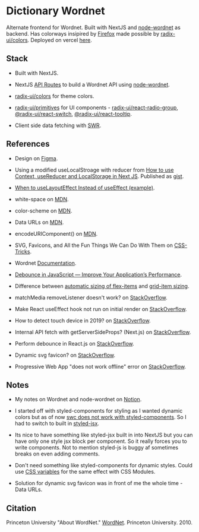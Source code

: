 # Dictionary Wordnet

Alternate frontend for Wordnet. Built with NextJS and [node-wordnet](https://github.com/morungos/wordnet) as backend. Has colorways insipired by [Firefox](https://support.mozilla.org/en-US/kb/personalize-firefox-colorways) made possible by [radix-ui/colors](https://www.radix-ui.com/colors). Deployed on vercel [here](https://dictionary-wordnet-next.vercel.app/).

## Stack

- Built with NextJS.

- NextJS [API Routes](https://nextjs.org/docs/api-routes/introduction) to build a Wordnet API using [node-wordnet](https://github.com/morungos/wordnet).

- [radix-ui/colors](https://www.radix-ui.com/colors) for theme colors.

- [radix-ui/primitives](https://www.radix-ui.com/docs/primitives/overview/introduction) for UI components - [radix-ui/react-radio-group](https://www.radix-ui.com/docs/primitives/components/radio-group), [@radix-ui/react-switch](https://www.radix-ui.com/docs/primitives/components/switch), [@radix-ui/react-tooltip](https://www.radix-ui.com/docs/primitives/components/tooltip).

- Client side data fetching with [SWR](https://swr.vercel.app/).

## References

- Design on [Figma](https://www.figma.com/file/f4CR7CD9W9lFFnwusS6slo/Dictionary?node-id=0%3A1).

- Using a modified useLocalStroage with reducer from [How to use Context, useReducer and LocalStorage in Next JS](https://medium.com/geekculture/how-to-use-context-usereducer-and-localstorage-in-next-js-cc7bc925d3f2). Published as [gist](https://gist.github.com/ranmerc/9d607a5650f33658d7ef50b43b0f5094).

- [When to useLayoutEffect Instead of useEffect (example)](https://daveceddia.com/useeffect-vs-uselayouteffect/#:~:text=If%20your%20component%20is%20flickering%20when%20state%20is%20updated).

- white-space on [MDN](https://developer.mozilla.org/en-US/docs/Web/CSS/white-space).

- color-scheme on [MDN](https://developer.mozilla.org/en-US/docs/Web/CSS/color-scheme).

- Data URLs on [MDN](https://developer.mozilla.org/en-US/docs/Web/HTTP/Basics_of_HTTP/Data_URIs).

- encodeURIComponent() on [MDN](https://developer.mozilla.org/en-US/docs/Web/JavaScript/Reference/Global_Objects/encodeURIComponent).

- SVG, Favicons, and All the Fun Things We Can Do With Them on [CSS-Tricks](https://css-tricks.com/svg-favicons-and-all-the-fun-things-we-can-do-with-them/).

- Wordnet [Documentation](https://wordnet.princeton.edu/documentation/).

- [Debounce in JavaScript — Improve Your Application’s Performance](https://levelup.gitconnected.com/debounce-in-javascript-improve-your-applications-performance-5b01855e086).

- Difference between [automatic sizing of flex-items](https://www.w3.org/TR/css-flexbox-1/#min-size-auto) and [grid-item sizing](https://www.w3.org/TR/css-grid-1/#grid-item-sizing).

- matchMedia removeListener doesn't work? on [StackOverflow](https://stackoverflow.com/a/25980293).

- Make React useEffect hook not run on initial render on [StackOverflow](https://stackoverflow.com/a/26567760).

- How to detect touch device in 2019? on [StackOverflow](https://stackoverflow.com/a/63666289).

- Internal API fetch with getServerSideProps? (Next.js) on [StackOverflow](https://stackoverflow.com/a/65760948).

- Perform debounce in React.js on [StackOverflow](https://stackoverflow.com/a/58594348/10469084).

- Dynamic svg favicon? on [StackOverflow](https://stackoverflow.com/a/43371880/10469084).

- Progressive Web App "does not work offline" error on [StackOverflow](https://stackoverflow.com/a/49989382/10469084).

## Notes

- My notes on Wordnet and node-wordnet on [Notion](https://ranmerc.notion.site/Wordnet-29a276bd0c81418d8e6da27f556a63db).

- I started off with styled-components for styling as I wanted dynamic colors but as of now [swc does not work with styled-components](https://github.com/vercel/next.js/discussions/30174). So I had to switch to built in [styled-jsx](https://github.com/vercel/styled-jsx).

- Its nice to have something like styled-jsx built in into NextJS but you can have only one style jsx block per component. So it really forces you to write components. Not to mention styled-js is buggy af sometimes breaks on even adding comments.

- Don't need something like styled-components for dynamic styles. Could use [CSS variables](https://developer.mozilla.org/en-US/docs/Web/CSS/Using_CSS_custom_properties) for the same effect with CSS Modules.

- Solution for dynamic svg favicon was in front of me the whole time - Data URLs.

## Citation

Princeton University "About WordNet." [WordNet](https://wordnet.princeton.edu/). Princeton University. 2010.

